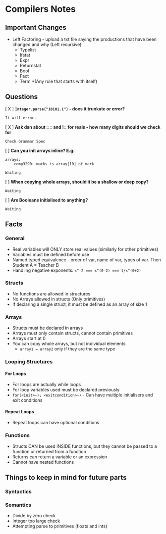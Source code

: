 # Compilers Notes

## Important Changes
* Left Factoring - upload a txt file saying the productions that have been changed and why (Left recursive)
    * Typelist
    * Ifstat
    * Expr
    * Returnstat
    * Bool
    * Fact
    * Term
    *(Any rule that starts with itself)

## Questions
[ X ] **`Integer.parse("10101.1")` - does it trunkate or error?**

    It will error.

[ X ] **Ask dan about == and != for reals - how many digits should we check for**

    Check Grammar Spec

[  ] **Can you init arrays inline? E.g.** 

	arrays:
		comp3290: marks is array[10] of mark

    Waiting

[  ] **When copying whole arrays, should it be a shallow or deep copy?** 

    Waiting



[  ] **Are Booleans initialised to anything?** 

    Waiting


## Facts
### General
* Real variables will ONLY store real values (similarly for other primitives)
* Variables must be defined before use
* Named typed equivalence - order of var, name of var, types of var. Then Student A = Teacher B 
* Handling negative exponents: `x^-2 === x^(0-2) === 1/x^(0+2)`

### Structs
* No functions are allowed in structures
* No Arrays allowed in structs (Only primitives)
* If declaring a single struct, it must be defined as an array of size 1

### Arrays
* Structs must be declared in arrays
* Arrays must only contain structs, cannot contain primitives
* Arrays start at 0
* You can copy whole arrays, but not individual elements 
    * `array1 = array2` only if they are the same type

### Looping Structures
#### For Loops
* For loops are actually while loops
* For loop variables used must be declared previously 
* `for(<init>+); <exitcondition>+)` - Can have multiple initialisers and exit conditions

#### Repeat Loops
* Repeat loops can have optional conditions

### Functions
* Structs CAN be used INSIDE functions, but they cannot be passed to a function or returned from a function
* Returns can return a variable or an expression
* Cannot have nested functions


## Things to keep in mind for future parts
### Syntactics


### Semantics
* Divide by zero check
* Integer too large check
* Attempting parse to primitives (floats and ints)